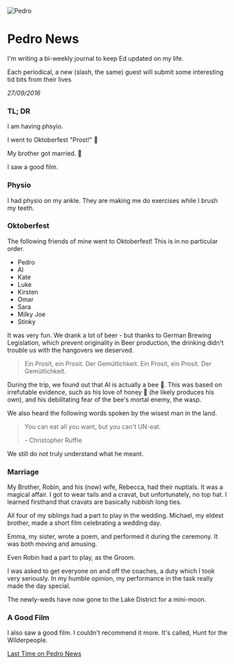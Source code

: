 ![Pedro](http://www.rebeccahossack.com/media/k2c81r/9999x9999/3a7dca52624c800a0c4d4d03101/9314_1000.jpg)

# Pedro News
I'm writing a bi-weekly journal to keep Ed updated on my life.

Each periodical, a new (slash, the same) guest will submit some interesting tid bits from their lives

_27/09/2016_

### TL; DR

I am having phsyio.

I went to Oktoberfest "Prost!" 🍻

My brother got married. 🎩

I saw a good film.

### Physio

I had physio on my ankle. They are making me do exercises while I brush my teeth.

### Oktoberfest

The following friends of mine went to Oktoberfest! This is in no particular order.

* Pedro
* Al
* Kate
* Luke
* Kirsten
* Omar
* Sara
* Milky Joe
* Stinky

It was very fun. We drank a lot of beer - but thanks to German Brewing Legislation, which prevent originality in Beer production, the drinking didn't trouble us with the hangovers we deserved.

>Ein Prosit, ein Prosit. Der Gemütlichkeit. Ein Prosit, ein Prosit. Der Gemütlichkeit.

During the trip, we found out that Al is actually a bee 🐝. This was based on irrefutable evidence, such as his love of honey 🍯 (he likely produces his own), and his debilitating fear of the bee's mortal enemy, the wasp.

We also heard the following words spoken by the wisest man in the land.

>You can eat all you want, but you can't UN-eat.
>
>\- Christopher Ruffle

We still do not truly understand what he meant.

### Marriage

My Brother, Robin, and his (now) wife, Rebecca, had their nuptials. It was a magical affair. I got to wear tails and a cravat, but unfortunately, no top hat. I learned firsthand that cravats are basically rubbish long ties.

All four of my siblings had a part to play in the wedding. Michael, my eldest brother, made a short film celebrating a wedding day.

Emma, my sister, wrote a poem, and performed it during the ceremony. It was both moving and amusing.

Even Robin had a part to play, as the Groom.

I was asked to get everyone on and off the coaches, a duty which I took very seriously. In my humble opinion, my performance in the task really made the day special.

The newly-weds have now gone to the Lake District for a mini-moon.

### A Good Film

I also saw a good film. I couldn't recommend it more. It's called, Hunt for the Wilderpeople.

[Last Time on Pedro News](/#/archive/20160908)

